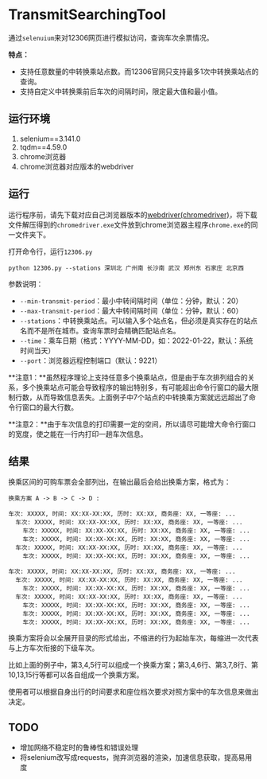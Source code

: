 # TransmitSearchingTool

通过`selenuium`来对12306网页进行模拟访问，查询车次余票情况。

**特点：**

- 支持任意数量的中转换乘站点数。而12306官网只支持最多1次中转换乘站点的查询。
- 支持自定义中转换乘前后车次的间隔时间，限定最大值和最小值。

## 运行环境

1. selenium==3.141.0
2. tqdm==4.59.0
3. chrome浏览器
4. chrome浏览器对应版本的webdriver

## 运行

运行程序前，请先下载对应自己浏览器版本的[webdriver(chromedriver)](http://npm.taobao.org/mirrors/chromedriver/)，将下载文件解压得到的`chromedriver.exe`文件放到chrome浏览器主程序`chrome.exe`的同一文件夹下。

打开命令行，运行`12306.py`

```
python 12306.py --stations 深圳北 广州南 长沙南 武汉 郑州东 石家庄 北京西
```

参数说明：

- `--min-transmit-period`：最小中转间隔时间（单位：分钟，默认：20）
- `--max-transmit-period`：最大中转间隔时间（单位：分钟，默认：60）
- `--stations`：中转换乘站点。可以输入多个站点名，但必须是真实存在的站点名而不是所在城市。查询车票时会精确匹配站点名。
- `--time`：乘车日期（格式：YYYY-MM-DD，如：2022-01-22，默认：系统时间当天）
- `--port`：浏览器远程控制端口（默认：9221）

**注意1：**虽然程序理论上支持任意多个换乘站点，但是由于车次排列组合的关系，多个换乘站点可能会导致程序的输出特别多，有可能超出命令行窗口的最大限制行数，从而导致信息丢失。上面例子中7个站点的中转换乘方案就远远超出了命令行窗口的最大行数。

**注意2：**由于车次信息的打印需要一定的空间，所以请尽可能增大命令行窗口的宽度，使之能在一行内打印一趟车次信息。

## 结果

换乘区间的可购车票会全部列出，在输出最后会给出换乘方案，格式为：

```
换乘方案 A -> B -> C -> D :

车次: XXXXX, 时间: XX:XX-XX:XX, 历时: XX:XX, 商务座: XX, 一等座: ...
  车次: XXXXX, 时间: XX:XX-XX:XX, 历时: XX:XX, 商务座: XX, 一等座: ...
    车次: XXXXX, 时间: XX:XX-XX:XX, 历时: XX:XX, 商务座: XX, 一等座: ...
    车次: XXXXX, 时间: XX:XX-XX:XX, 历时: XX:XX, 商务座: XX, 一等座: ...
  车次: XXXXX, 时间: XX:XX-XX:XX, 历时: XX:XX, 商务座: XX, 一等座: ...
    车次: XXXXX, 时间: XX:XX-XX:XX, 历时: XX:XX, 商务座: XX, 一等座: ...

车次: XXXXX, 时间: XX:XX-XX:XX, 历时: XX:XX, 商务座: XX, 一等座: ...
  车次: XXXXX, 时间: XX:XX-XX:XX, 历时: XX:XX, 商务座: XX, 一等座: ...
    车次: XXXXX, 时间: XX:XX-XX:XX, 历时: XX:XX, 商务座: XX, 一等座: ...
  车次: XXXXX, 时间: XX:XX-XX:XX, 历时: XX:XX, 商务座: XX, 一等座: ...
    车次: XXXXX, 时间: XX:XX-XX:XX, 历时: XX:XX, 商务座: XX, 一等座: ...
    车次: XXXXX, 时间: XX:XX-XX:XX, 历时: XX:XX, 商务座: XX, 一等座: ...
    车次: XXXXX, 时间: XX:XX-XX:XX, 历时: XX:XX, 商务座: XX, 一等座: ...
```

换乘方案将会以全展开目录的形式给出，不缩进的行为起始车次，每缩进一次代表与上方车次衔接的下级车次。

比如上面的例子中，第3,4,5行可以组成一个换乘方案；第3,4,6行、第3,7,8行、第10,13,15行等都可以各自组成一个换乘方案。

使用者可以根据自身出行的时间要求和座位档次要求对照方案中的车次信息来做出决定。

## TODO

- 增加网络不稳定时的鲁棒性和错误处理
- 将selenium改写成requests，抛弃浏览器的渲染，加速信息获取，提高易用度